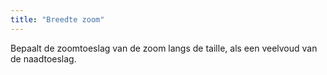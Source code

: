 ```yaml
---
title: "Breedte zoom"
---
```


Bepaalt de zoomtoeslag van de zoom langs de taille, als een veelvoud van de naadtoeslag.
